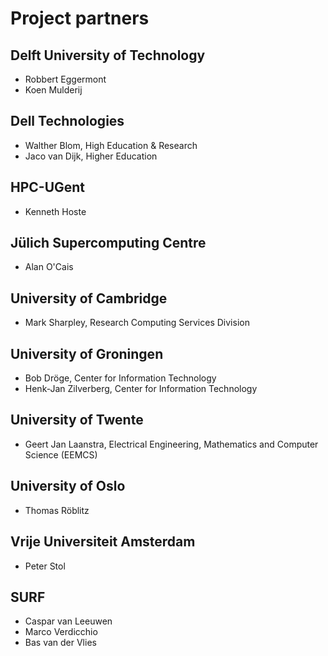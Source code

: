 # Project partners

## Delft University of Technology
* Robbert Eggermont
* Koen Mulderij

## Dell Technologies
* Walther Blom, High Education & Research
* Jaco van Dijk, Higher Education

## HPC-UGent
* Kenneth Hoste

## Jülich Supercomputing Centre
* Alan O'Cais

## University of Cambridge
* Mark Sharpley, Research Computing Services Division

## University of Groningen
* Bob Dröge, Center for Information Technology
* Henk-Jan Zilverberg, Center for Information Technology

## University of Twente
* Geert Jan Laanstra, Electrical Engineering, Mathematics and Computer Science (EEMCS)

## University of Oslo
* Thomas Röblitz

## Vrije Universiteit Amsterdam
* Peter Stol

## SURF
* Caspar van Leeuwen
* Marco Verdicchio
* Bas van der Vlies
